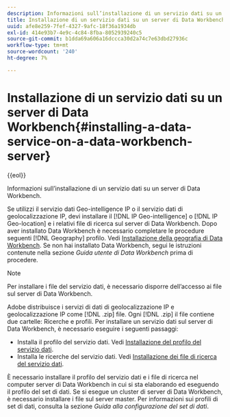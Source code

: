 ```yaml
---
description: Informazioni sull’installazione di un servizio dati su un server di Data Workbench.
title: Installazione di un servizio dati su un server di Data Workbench
uuid: afe8e259-7fef-4327-9afc-18f36a1934db
exl-id: 414e93b7-4e9c-4c84-8fba-8052939240c5
source-git-commit: b1dda69a606a16dccca30d2a74c7e63dbd27936c
workflow-type: tm+mt
source-wordcount: '240'
ht-degree: 7%

---
```


# Installazione di un servizio dati su un server di Data Workbench{#installing-a-data-service-on-a-data-workbench-server}

{{eol}}

Informazioni sull’installazione di un servizio dati su un server di Data Workbench.

Se utilizzi il servizio dati Geo-intelligence IP o il servizio dati di geolocalizzazione IP, devi installare il [!DNL IP Geo-intelligence] o [!DNL IP Geo-location] e i relativi file di ricerca sul server di Data Workbench. Dopo aver installato Data Workbench è necessario completare le procedure seguenti [!DNL Geography] profilo. Vedi [Installazione della geografia di Data Workbench](../../../../home/c-geo-oview/c-inst-geo/c-inst-geo.md). Se non hai installato Data Workbench, segui le istruzioni contenute nella sezione *Guida utente di Data Workbench* prima di procedere.

>[!NOTE]
>
>Per installare i file del servizio dati, è necessario disporre dell’accesso ai file sul server di Data Workbench.

Adobe distribuisce i servizi di dati di geolocalizzazione IP e geolocalizzazione IP come [!DNL .zip] file. Ogni [!DNL .zip] il file contiene due cartelle: Ricerche e profili. Per installare un servizio dati sul server di Data Workbench, è necessario eseguire i seguenti passaggi:

* Installa il profilo del servizio dati. Vedi [Installazione del profilo del servizio dati](../../../../home/c-geo-oview/c-wk-data-svcs/c-install-data-svc/c-inst-data-svc-prof.md).
* Installa le ricerche del servizio dati. Vedi [Installazione dei file di ricerca del servizio dati](../../../../home/c-geo-oview/c-wk-data-svcs/c-install-data-svc/t-inst-data-svc-lkp-files.md).

È necessario installare il profilo del servizio dati e i file di ricerca nel computer server di Data Workbench in cui si sta elaborando ed eseguendo il profilo del set di dati. Se si esegue un cluster di server di Data Workbench, è necessario installare i file sul server master. Per informazioni sui profili di set di dati, consulta la sezione *Guida alla configurazione del set di dati*.

